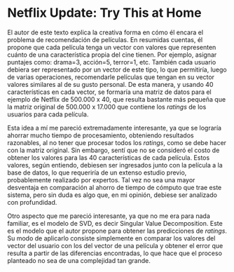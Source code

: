 # Netflix Update: Try This at Home

El autor de este texto explica la creativa forma en cómo él encara el problema de recomendación de películas. En resumidas cuentas, él propone que cada película tenga un vector con valores que representen cuánto de una característica propia del cine tienen. Por ejemplo, asignar puntajes como: drama=3, acción=5, terror=1, etc. También cada usuario debiera ser representado por un vector de este tipo, lo que permitiría, luego de varias operaciones, recomendarle películas que tengan en su vector valores similares al de su gusto personal. De esta manera, y usando 40 características en cada vector, se formaría una matriz de datos para el ejemplo de Netflix de 500.000 x 40, que resulta bastante más pequeña que la matriz original de 500.000 x 17.000 que contiene los *ratings* de los usuarios para cada película.

Esta idea a mí me pareció extremadamente interesante, ya que se lograría ahorrar mucho tiempo de procesamiento, obteniendo resultados razonables, al no tener que procesar todos los *ratings*, como se debe hacer con la matriz original. Sin embargo, sentí que no se consideró el costo de obtener los valores para las 40 características de cada película. Estos valores, según entiendo, debiesen ser ingresados junto con la película a la base de datos, lo que requeriría de un extenso estudio previo, probablemente realizado por expertos. Tal vez no sea una mayor desventaja en comparación al ahorro de tiempo de cómputo que trae este sistema, pero sin duda es algo que, en mi opinión, debiese ser analizado con profundidad.

Otro aspecto que me pareció interesante, ya que no me era para nada familiar, es el modelo de SVD, es decir Singular Value Decomposition. Este es el modelo que el autor propone para obtener las predicciones de *ratings*. Su modo de aplicarlo consiste simplemente en comparar los valores del vector del usuario con los del vector de una película y obtener el error que resulta a partir de las diferencias encontradas, lo que hace que el proceso planteado no sea de una complejidad tan grande. 